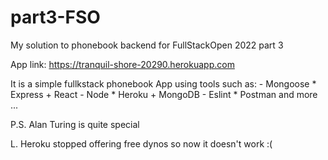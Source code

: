 # part3-FSO
My solution to phonebook backend for FullStackOpen 2022 part 3

App link: https://tranquil-shore-20290.herokuapp.com

It is a simple fullkstack phonebook App using tools such as:
    - Mongoose
    * Express
    + React
    - Node
    * Heroku
    + MongoDB
    - Eslint
    * Postman
    and more ...

P.S. Alan Turing is quite special

L. Heroku stopped offering free dynos so now it doesn't work :(
